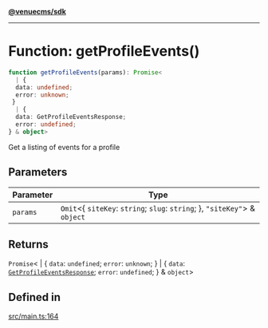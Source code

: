 [**@venuecms/sdk**](../Index.md)

***

# Function: getProfileEvents()

```ts
function getProfileEvents(params): Promise<
  | {
  data: undefined;
  error: unknown;
 }
  | {
  data: GetProfileEventsResponse;
  error: undefined;
} & object>
```

Get a listing of events for a profile

## Parameters

| Parameter | Type |
| ------ | ------ |
| `params` | `Omit`\<\{ `siteKey`: `string`; `slug`: `string`; \}, `"siteKey"`\> & `object` |

## Returns

`Promise`\<
  \| \{
  `data`: `undefined`;
  `error`: `unknown`;
 \}
  \| \{
  `data`: [`GetProfileEventsResponse`](../type-aliases/GetProfileEventsResponse.md);
  `error`: `undefined`;
 \} & `object`\>

## Defined in

[src/main.ts:164](https://github.com/venuecms/sdk/blob/5b8937f1771d31bef01a3652bf48054570abcbdb/src/main.ts#L164)
